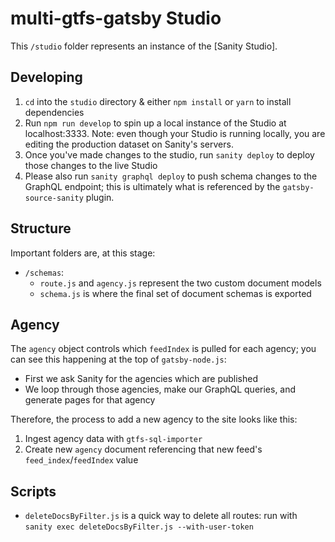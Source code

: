 # multi-gtfs-gatsby Studio

This `/studio` folder represents an instance of the [Sanity Studio].

## Developing

1. `cd` into the `studio` directory & either `npm install` or `yarn` to install dependencies
2. Run `npm run develop` to spin up a local instance of the Studio at localhost:3333. Note: even though your Studio is running locally, you are editing the production dataset on Sanity's servers.
3. Once you've made changes to the studio, run `sanity deploy` to deploy those changes to the live Studio
4. Please also run `sanity graphql deploy` to push schema changes to the GraphQL endpoint; this is ultimately what is referenced by the `gatsby-source-sanity` plugin.

## Structure

Important folders are, at this stage:

- `/schemas`:
  - `route.js` and `agency.js` represent the two custom document models
  - `schema.js` is where the final set of document schemas is exported

## Agency

The `agency` object controls which `feedIndex` is pulled for each agency; you can see this happening at the top of `gatsby-node.js`:

- First we ask Sanity for the agencies which are published
- We loop through those agencies, make our GraphQL queries, and generate pages for that agency

Therefore, the process to add a new agency to the site looks like this:

1. Ingest agency data with `gtfs-sql-importer`
2. Create new `agency` document referencing that new feed's `feed_index`/`feedIndex` value

## Scripts

- `deleteDocsByFilter.js` is a quick way to delete all routes: run with `sanity exec deleteDocsByFilter.js --with-user-token`